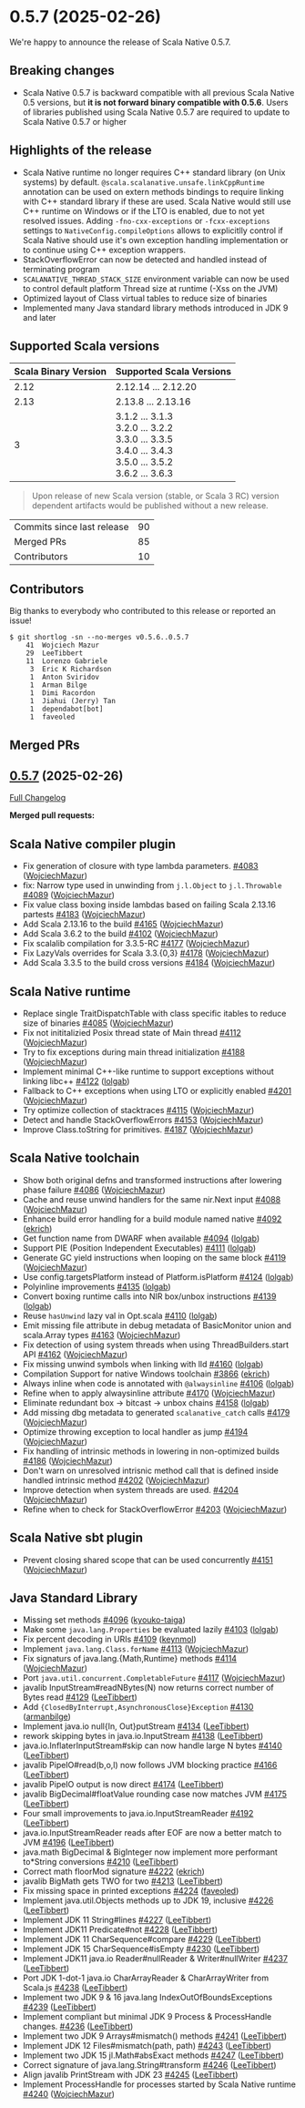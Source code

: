 
# 0.5.7 (2025-02-26)

We're happy to announce the release of Scala Native 0.5.7.

## Breaking changes

- Scala Native 0.5.7 is backward compatible with all previous Scala Native 0.5 versions, but **it is not forward binary compatible with 0.5.6**. Users of libraries published using Scala Native 0.5.7 are required to update to Scala Native 0.5.7 or higher

## Highlights of the release

- Scala Native runtime no longer requires C++ standard library (on Unix systems) by default. 
  `@scala.scalanative.unsafe.linkCppRuntime` annotation can be used on extern methods bindings to require linking with C++ standard library if these are used. 
  Scala Native would still use C++ runtime on Windows or if the LTO is enabled, due to not yet resolved issues. 
  Adding `-fno-cxx-exceptions` or `-fcxx-exceptions` settings to `NativeConfig.compileOptions` allows to explicitlly control if Scala Native should use it's own exception handling implementation or to continue using C++ exception wrappers.
- StackOverflowError can now be detected and handled instead of terminating program
- `SCALANATIVE_THREAD_STACK_SIZE` environment variable can now be used to control default platform Thread size at runtime (-Xss on the JVM)
- Optimized layout of Class virtual tables to reduce size of binaries
- Implemented many Java standard library methods introduced in JDK 9 and later

## Supported Scala versions

 Scala Binary Version | Supported Scala Versions |
 -------------------- | ------------------------ |
 2.12 | 2.12.14 ... 2.12.20 |
 2.13 | 2.13.8 ... 2.13.16 |
 3    | 3.1.2 ... 3.1.3<br>3.2.0 ... 3.2.2<br>3.3.0 ... 3.3.5<br>3.4.0 ... 3.4.3<br>3.5.0 ... 3.5.2<br>3.6.2 ... 3.6.3 |

> Upon release of new Scala version (stable, or Scala 3 RC) version dependent artifacts would be published without a new release.

<table>
<tbody>
  <tr>
    <td>Commits since last release</td>
    <td align="center">90</td>
  </tr>
  <tr>
    <td>Merged PRs</td>
    <td align="center">85</td>
  </tr>
    <tr>
    <td>Contributors</td>
    <td align="center">10</td>
  </tr>
</tbody>
</table>

## Contributors

Big thanks to everybody who contributed to this release or reported an issue!

```
$ git shortlog -sn --no-merges v0.5.6..0.5.7
    41	Wojciech Mazur
    29	LeeTibbert
    11	Lorenzo Gabriele
     3	Eric K Richardson
     1	Anton Sviridov
     1	Arman Bilge
     1	Dimi Racordon
     1	Jiahui (Jerry) Tan
     1	dependabot[bot]
     1	faveoled
```

## Merged PRs

## [0.5.7](https://github.com/scala-native/scala-native/tree/0.5.7) (2025-02-26)

[Full Changelog](https://github.com/scala-native/scala-native/compare/v0.5.6...0.5.7)

**Merged pull requests:**

## Scala Native compiler plugin

- Fix generation of closure with type lambda parameters. [#4083](https://github.com/scala-native/scala-native/pull/4083) ([WojciechMazur](https://github.com/WojciechMazur))
- fix: Narrow type used in unwinding from `j.l.Object` to `j.l.Throwable` [#4089](https://github.com/scala-native/scala-native/pull/4089) ([WojciechMazur](https://github.com/WojciechMazur))
- Fix value class boxing inside lambdas based on failing Scala 2.13.16 partests [#4183](https://github.com/scala-native/scala-native/pull/4183) ([WojciechMazur](https://github.com/WojciechMazur))
- Add Scala 2.13.16 to the build [#4165](https://github.com/scala-native/scala-native/pull/4165) ([WojciechMazur](https://github.com/WojciechMazur))
- Add Scala 3.6.2 to the build [#4102](https://github.com/scala-native/scala-native/pull/4102) ([WojciechMazur](https://github.com/WojciechMazur))
- Fix scalalib compilation for 3.3.5-RC [#4177](https://github.com/scala-native/scala-native/pull/4177) ([WojciechMazur](https://github.com/WojciechMazur))
- Fix LazyVals overrides for Scala 3.3.{0,3} [#4178](https://github.com/scala-native/scala-native/pull/4178) ([WojciechMazur](https://github.com/WojciechMazur))
- Add Scala 3.3.5 to the build cross versions [#4184](https://github.com/scala-native/scala-native/pull/4184) ([WojciechMazur](https://github.com/WojciechMazur))

## Scala Native runtime

- Replace single TraitDispatchTable with class specific itables to reduce size of binaries [#4085](https://github.com/scala-native/scala-native/pull/4085) ([WojciechMazur](https://github.com/WojciechMazur))
- Fix not inititalizied Posix thread state of Main thread [#4112](https://github.com/scala-native/scala-native/pull/4112) ([WojciechMazur](https://github.com/WojciechMazur))
- Try to fix exceptions during main thread initialization [#4188](https://github.com/scala-native/scala-native/pull/4188) ([WojciechMazur](https://github.com/WojciechMazur))
- Implement minimal C++-like runtime to support exceptions without linking libc++ [#4122](https://github.com/scala-native/scala-native/pull/4122) ([lolgab](https://github.com/lolgab))
- Fallback to C++ exceptions when using LTO or explicitly enabled [#4201](https://github.com/scala-native/scala-native/pull/4201) ([WojciechMazur](https://github.com/WojciechMazur))
- Try optimize collection of stacktraces [#4115](https://github.com/scala-native/scala-native/pull/4115) ([WojciechMazur](https://github.com/WojciechMazur))
- Detect and handle StackOverflowErrors [#4153](https://github.com/scala-native/scala-native/pull/4153) ([WojciechMazur](https://github.com/WojciechMazur))
- Improve Class.toString for primitives. [#4187](https://github.com/scala-native/scala-native/pull/4187) ([WojciechMazur](https://github.com/WojciechMazur))

## Scala Native toolchain

- Show both original defns and transformed instructions after lowering phase failure [#4086](https://github.com/scala-native/scala-native/pull/4086) ([WojciechMazur](https://github.com/WojciechMazur))
- Cache and reuse unwind handlers for the same nir.Next input [#4088](https://github.com/scala-native/scala-native/pull/4088) ([WojciechMazur](https://github.com/WojciechMazur))
- Enhance build error handling for a build module named native [#4092](https://github.com/scala-native/scala-native/pull/4092) ([ekrich](https://github.com/ekrich))
- Get function name from DWARF when available [#4094](https://github.com/scala-native/scala-native/pull/4094) ([lolgab](https://github.com/lolgab))
- Support PIE (Position Independent Executables) [#4111](https://github.com/scala-native/scala-native/pull/4111) ([lolgab](https://github.com/lolgab))
- Generate GC yield instructions when looping on the same block [#4119](https://github.com/scala-native/scala-native/pull/4119) ([WojciechMazur](https://github.com/WojciechMazur))
- Use config.targetsPlatform instead of Platform.isPlatform [#4124](https://github.com/scala-native/scala-native/pull/4124) ([lolgab](https://github.com/lolgab))
- Polyinline improvements [#4135](https://github.com/scala-native/scala-native/pull/4135) ([lolgab](https://github.com/lolgab))
- Convert boxing runtime calls into NIR box/unbox instructions [#4139](https://github.com/scala-native/scala-native/pull/4139) ([lolgab](https://github.com/lolgab))
- Reuse `hasUnwind` lazy val in Opt.scala [#4110](https://github.com/scala-native/scala-native/pull/4110) ([lolgab](https://github.com/lolgab))
- Emit missing file attribute in debug metadata of BasicMonitor union and scala.Array types [#4163](https://github.com/scala-native/scala-native/pull/4163) ([WojciechMazur](https://github.com/WojciechMazur))
- Fix detection of using system threads when using ThreadBuilders.start API [#4162](https://github.com/scala-native/scala-native/pull/4162) ([WojciechMazur](https://github.com/WojciechMazur))
- Fix missing unwind symbols when linking with lld [#4160](https://github.com/scala-native/scala-native/pull/4160) ([lolgab](https://github.com/lolgab))
- Compilation Support for native Windows toolchain [#3866](https://github.com/scala-native/scala-native/pull/3866) ([ekrich](https://github.com/ekrich))
- Always inline when code is annotated with `@alwaysinline` [#4106](https://github.com/scala-native/scala-native/pull/4106) ([lolgab](https://github.com/lolgab))
- Refine when to apply alwaysinline attribute [#4170](https://github.com/scala-native/scala-native/pull/4170) ([WojciechMazur](https://github.com/WojciechMazur))
- Eliminate redundant box -> bitcast -> unbox chains [#4158](https://github.com/scala-native/scala-native/pull/4158) ([lolgab](https://github.com/lolgab))
- Add missing dbg metadata to generated `scalanative_catch` calls [#4179](https://github.com/scala-native/scala-native/pull/4179) ([WojciechMazur](https://github.com/WojciechMazur))
- Optimize throwing exception to local handler as jump [#4194](https://github.com/scala-native/scala-native/pull/4194) ([WojciechMazur](https://github.com/WojciechMazur))
- Fix handling of intrinsic methods in lowering in non-optimized builds [#4186](https://github.com/scala-native/scala-native/pull/4186) ([WojciechMazur](https://github.com/WojciechMazur))
- Don't warn on unresolved intrisnic method call that is defined inside handled intrinsic method [#4202](https://github.com/scala-native/scala-native/pull/4202) ([WojciechMazur](https://github.com/WojciechMazur))
- Improve detection when system threads are used. [#4204](https://github.com/scala-native/scala-native/pull/4204) ([WojciechMazur](https://github.com/WojciechMazur))
- Refine when to check for StackOverflowError [#4203](https://github.com/scala-native/scala-native/pull/4203) ([WojciechMazur](https://github.com/WojciechMazur))

## Scala Native sbt plugin

- Prevent closing shared scope that can be used concurrently [#4151](https://github.com/scala-native/scala-native/pull/4151) ([WojciechMazur](https://github.com/WojciechMazur))

## Java Standard Library

- Missing set methods [#4096](https://github.com/scala-native/scala-native/pull/4096) ([kyouko-taiga](https://github.com/kyouko-taiga))
- Make some `java.lang.Properties` be evaluated lazily [#4103](https://github.com/scala-native/scala-native/pull/4103) ([lolgab](https://github.com/lolgab))
- Fix percent decoding in URIs [#4109](https://github.com/scala-native/scala-native/pull/4109) ([keynmol](https://github.com/keynmol))
- Implement `java.lang.Class.forName` [#4113](https://github.com/scala-native/scala-native/pull/4113) ([WojciechMazur](https://github.com/WojciechMazur))
- Fix signaturs of java.lang.{Math,Runtime} methods [#4114](https://github.com/scala-native/scala-native/pull/4114) ([WojciechMazur](https://github.com/WojciechMazur))
- Port `java.util.concurrent.CompletableFuture`  [#4117](https://github.com/scala-native/scala-native/pull/4117) ([WojciechMazur](https://github.com/WojciechMazur))
- javalib InputStream#readNBytes(N) now returns correct number of Bytes read [#4129](https://github.com/scala-native/scala-native/pull/4129) ([LeeTibbert](https://github.com/LeeTibbert))
- Add `{ClosedByInterrupt,AsynchronousClose}Exception` [#4130](https://github.com/scala-native/scala-native/pull/4130) ([armanbilge](https://github.com/armanbilge))
- Implement java.io null{In, Out}putStream  [#4134](https://github.com/scala-native/scala-native/pull/4134) ([LeeTibbert](https://github.com/LeeTibbert))
- rework skipping bytes in java.io.InputStream [#4138](https://github.com/scala-native/scala-native/pull/4138) ([LeeTibbert](https://github.com/LeeTibbert))
- java.io.InflaterInputStream#skip can now handle large N bytes [#4140](https://github.com/scala-native/scala-native/pull/4140) ([LeeTibbert](https://github.com/LeeTibbert))
- javalib PipeIO#read(b,o,l) now follows JVM blocking practice [#4166](https://github.com/scala-native/scala-native/pull/4166) ([LeeTibbert](https://github.com/LeeTibbert))
- javalib PipeIO output is now direct [#4174](https://github.com/scala-native/scala-native/pull/4174) ([LeeTibbert](https://github.com/LeeTibbert))
- javalib BigDecimal#floatValue rounding case now matches JVM [#4175](https://github.com/scala-native/scala-native/pull/4175) ([LeeTibbert](https://github.com/LeeTibbert))
- Four small improvements to java.io.InputStreamReader [#4192](https://github.com/scala-native/scala-native/pull/4192) ([LeeTibbert](https://github.com/LeeTibbert))
- java.io.InputStreamReader reads after EOF are now a better  match to JVM [#4196](https://github.com/scala-native/scala-native/pull/4196) ([LeeTibbert](https://github.com/LeeTibbert))
- java.math BigDecimal & BigInteger now implement more performant to*String conversions [#4210](https://github.com/scala-native/scala-native/pull/4210) ([LeeTibbert](https://github.com/LeeTibbert))
- Correct math floorMod signature [#4222](https://github.com/scala-native/scala-native/pull/4222) ([ekrich](https://github.com/ekrich))
- javalib BigMath gets TWO for two [#4213](https://github.com/scala-native/scala-native/pull/4213) ([LeeTibbert](https://github.com/LeeTibbert))
- Fix missing space in printed exceptions [#4224](https://github.com/scala-native/scala-native/pull/4224) ([faveoled](https://github.com/faveoled))
- Implement java.util.Objects methods up to JDK 19, inclusive [#4226](https://github.com/scala-native/scala-native/pull/4226) ([LeeTibbert](https://github.com/LeeTibbert))
- Implement JDK 11 String#lines [#4227](https://github.com/scala-native/scala-native/pull/4227) ([LeeTibbert](https://github.com/LeeTibbert))
- Implement JDK11 Predicate#not [#4228](https://github.com/scala-native/scala-native/pull/4228) ([LeeTibbert](https://github.com/LeeTibbert))
- Implement JDK 11 CharSequence#compare [#4229](https://github.com/scala-native/scala-native/pull/4229) ([LeeTibbert](https://github.com/LeeTibbert))
- Implement JDK 15 CharSequence#isEmpty [#4230](https://github.com/scala-native/scala-native/pull/4230) ([LeeTibbert](https://github.com/LeeTibbert))
- Implement JDK11 java.io Reader#nullReader & Writer#nullWriter [#4237](https://github.com/scala-native/scala-native/pull/4237) ([LeeTibbert](https://github.com/LeeTibbert))
- Port JDK 1-dot-1 java.io CharArrayReader & CharArrayWriter from Scala.js [#4238](https://github.com/scala-native/scala-native/pull/4238) ([LeeTibbert](https://github.com/LeeTibbert))
- Implement two JDK 9 & 16 java.lang IndexOutOfBoundsExceptions [#4239](https://github.com/scala-native/scala-native/pull/4239) ([LeeTibbert](https://github.com/LeeTibbert))
- Implement compliant but minimal JDK 9 Process & ProcessHandle changes. [#4236](https://github.com/scala-native/scala-native/pull/4236) ([LeeTibbert](https://github.com/LeeTibbert))
- Implement two JDK 9 Arrays#mismatch() methods [#4241](https://github.com/scala-native/scala-native/pull/4241) ([LeeTibbert](https://github.com/LeeTibbert))
- Implement JDK 12 Files#mismatch(path, path) [#4243](https://github.com/scala-native/scala-native/pull/4243) ([LeeTibbert](https://github.com/LeeTibbert))
- Implement two JDK 15 jl.Math#absExact methods [#4247](https://github.com/scala-native/scala-native/pull/4247) ([LeeTibbert](https://github.com/LeeTibbert))
- Correct signature of java.lang.String#transform [#4246](https://github.com/scala-native/scala-native/pull/4246) ([LeeTibbert](https://github.com/LeeTibbert))
- Align javalib PrintStream with JDK 23 [#4245](https://github.com/scala-native/scala-native/pull/4245) ([LeeTibbert](https://github.com/LeeTibbert))
- Implement ProcessHandle for processes started by Scala Native runtime [#4240](https://github.com/scala-native/scala-native/pull/4240) ([WojciechMazur](https://github.com/WojciechMazur))
